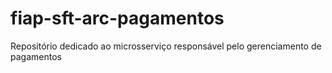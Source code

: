 # fiap-sft-arc-pagamentos
Repositório dedicado ao microsserviço responsável pelo gerenciamento de pagamentos
